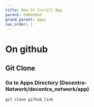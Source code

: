 ```yaml
---
title: How To Install App
parent: Embedded
grand_parent: Apps
nav_order: 1
---
```


# On github
## Git Clone
### Go to Apps Directory (Decentra-Network/decentra_network/app)
`git clone github_link`
